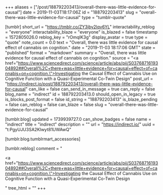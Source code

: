 +++
aliases = ["/post/188792203413/overall-there-was-little-evidence-for-causal"]
date = 2019-11-03T18:17:06Z
id = "188792203413"
slug = "overall-there-was-little-evidence-for-causal"
type = "tumblr-quote"

[tumblr]
short_url = "https://tmblr.co/ZY3jby2lqv6YL"
interactability_reblog = "everyone"
interactability_blaze = "everyone"
is_blazed = false
timestamp = 1572805026.0
reblog_key = "rOmqIK3g"
display_avatar = true
type = "quote"
note_count = 0.0
text = "Overall, there was little evidence for causal effect of cannabis on cognition."
date = "2019-11-03 18:17:06 GMT"
state = "published"
format = "markdown"
summary = "Overall, there was little evidence for causal effect of cannabis on cognition."
source = "<a href=\"https://www.sciencedirect.com/science/article/abs/pii/S0376871619304892##Overall%2C+there+was+little+evidence+for+causal+effect+of+cannabis+on+cognition.\">Investigating the Causal Effect of Cannabis Use on Cognitive Function with a Quasi-Experimental Co-Twin Design</a>"
post_url = "https://indirect.io/post/188792203413/overall-there-was-little-evidence-for-causal"
can_like = false
can_send_in_message = true
can_reply = false
blog_name = "indirect"
id = 188792203413.0
should_open_in_legacy = true
is_blocks_post_format = false
id_string = "188792203413"
is_blaze_pending = false
can_reblog = false
can_blaze = false
slug = "overall-there-was-little-evidence-for-causal"

[tumblr.blog]
updated = 1739939727.0
can_show_badges = false
name = "indirect"
title = "indirect"
description = ""
url = "https://indirect.io/"
uuid = "t:PgyUJU3SA2Klwyt81UWAwQ"

[tumblr.blog.tumblrmart_accessories]

[tumblr.reblog]
comment = "<p><a href=\"https://www.sciencedirect.com/science/article/abs/pii/S0376871619304892##Overall%2C+there+was+little+evidence+for+causal+effect+of+cannabis+on+cognition.\">Investigating the Causal Effect of Cannabis Use on Cognitive Function with a Quasi-Experimental Co-Twin Design</a></p>"
tree_html = ""
+++
